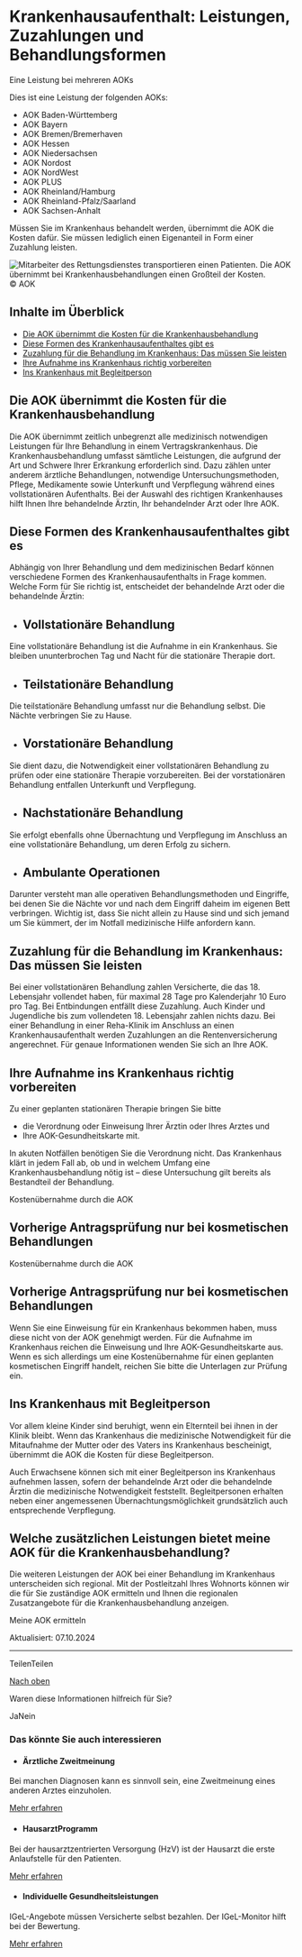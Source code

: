 # Krankenhausaufenthalt: Leistungen, Zuzahlungen und Behandlungsformen

Eine Leistung bei mehreren AOKs

Dies ist eine Leistung der folgenden AOKs:

- AOK Baden-Württemberg
- AOK Bayern
- AOK Bremen/Bremerhaven
- AOK Hessen
- AOK Niedersachsen
- AOK Nordost
- AOK NordWest
- AOK PLUS
- AOK Rheinland/Hamburg
- AOK Rheinland-Pfalz/Saarland
- AOK Sachsen-Anhalt

Müssen Sie im Krankenhaus behandelt werden, übernimmt die AOK die Kosten dafür. Sie müssen lediglich einen Eigenanteil in Form einer Zuzahlung leisten.

![Mitarbeiter des Rettungsdienstes transportieren einen Patienten. Die AOK übernimmt bei Krankenhausbehandlungen einen Großteil der Kosten.](https://www.aok.de/pk/magazin/cms/fileadmin/_processed_/d/e/csm_krankenhaus-behandlung_77da1f1a19.jpg.webp)© AOK

## Inhalte im Überblick

- [Die AOK übernimmt die Kosten für die Krankenhausbehandlung](https://www.aok.de/pk/leistungen/medizinische-behandlung/krankenhaus/#c1590662165)
- [Diese Formen des Krankenhausaufenthaltes gibt es](https://www.aok.de/pk/leistungen/medizinische-behandlung/krankenhaus/#c1590608302)
- [Zuzahlung für die Behandlung im Krankenhaus: Das müssen Sie leisten](https://www.aok.de/pk/leistungen/medizinische-behandlung/krankenhaus/#c1590608304)
- [Ihre Aufnahme ins Krankenhaus richtig vorbereiten](https://www.aok.de/pk/leistungen/medizinische-behandlung/krankenhaus/#c1590608305)
- [Ins Krankenhaus mit Begleitperson](https://www.aok.de/pk/leistungen/medizinische-behandlung/krankenhaus/#c1590608306)

## Die AOK übernimmt die Kosten für die Krankenhausbehandlung

Die AOK übernimmt zeitlich unbegrenzt alle medizinisch notwendigen Leistungen für Ihre Behandlung in einem Vertragskrankenhaus. Die Krankenhausbehandlung umfasst sämtliche Leistungen, die aufgrund der Art und Schwere Ihrer Erkrankung erforderlich sind. Dazu zählen unter anderem ärztliche Behandlungen, notwendige Untersuchungsmethoden, Pflege, Medikamente sowie Unterkunft und Verpflegung während eines vollstationären Aufenthalts. Bei der Auswahl des richtigen Krankenhauses hilft Ihnen Ihre behandelnde Ärztin, Ihr behandelnder Arzt oder Ihre AOK.

## Diese Formen des Krankenhausaufenthaltes gibt es

Abhängig von Ihrer Behandlung und dem medizinischen Bedarf können verschiedene Formen des Krankenhausaufenthalts in Frage kommen. Welche Form für Sie richtig ist, entscheidet der behandelnde Arzt oder die behandelnde Ärztin:

- ## Vollstationäre Behandlung









Eine vollstationäre Behandlung ist die Aufnahme in ein Krankenhaus. Sie bleiben ununterbrochen Tag und Nacht für die stationäre Therapie dort.

- ## Teilstationäre Behandlung









Die teilstationäre Behandlung umfasst nur die Behandlung selbst. Die Nächte verbringen Sie zu Hause.

- ## Vorstationäre Behandlung









Sie dient dazu, die Notwendigkeit einer vollstationären Behandlung zu prüfen oder eine stationäre Therapie vorzubereiten. Bei der vorstationären Behandlung entfallen Unterkunft und Verpflegung.

- ## Nachstationäre Behandlung









Sie erfolgt ebenfalls ohne Übernachtung und Verpflegung im Anschluss an eine vollstationäre Behandlung, um deren Erfolg zu sichern.

- ## Ambulante Operationen









Darunter versteht man alle operativen Behandlungsmethoden und Eingriffe, bei denen Sie die Nächte vor und nach dem Eingriff daheim im eigenen Bett verbringen. Wichtig ist, dass Sie nicht allein zu Hause sind und sich jemand um Sie kümmert, der im Notfall medizinische Hilfe anfordern kann.


## Zuzahlung für die Behandlung im Krankenhaus: Das müssen Sie leisten

Bei einer vollstationären Behandlung zahlen Versicherte, die das 18. Lebensjahr vollendet haben, für maximal 28 Tage pro Kalenderjahr 10 Euro pro Tag. Bei Entbindungen entfällt diese Zuzahlung. Auch Kinder und Jugendliche bis zum vollendeten 18. Lebensjahr zahlen nichts dazu. Bei einer Behandlung in einer Reha-Klinik im Anschluss an einen Krankenhausaufenthalt werden Zuzahlungen an die Rentenversicherung angerechnet. Für genaue Informationen wenden Sie sich an Ihre AOK.

## Ihre Aufnahme ins Krankenhaus richtig vorbereiten

Zu einer geplanten stationären Therapie bringen Sie bitte

- die Verordnung oder Einweisung Ihrer Ärztin oder Ihres Arztes und
- Ihre AOK-Gesundheitskarte mit.

In akuten Notfällen benötigen Sie die Verordnung nicht. Das Krankenhaus klärt in jedem Fall ab, ob und in welchem Umfang eine Krankenhausbehandlung nötig ist – diese Untersuchung gilt bereits als Bestandteil der Behandlung.

Kostenübernahme durch die AOK

## Vorherige Antragsprüfung nur bei kosmetischen Behandlungen

Kostenübernahme durch die AOK

## Vorherige Antragsprüfung nur bei kosmetischen Behandlungen

Wenn Sie eine Einweisung für ein Krankenhaus bekommen haben, muss diese nicht von der AOK genehmigt werden. Für die Aufnahme im Krankenhaus reichen die Einweisung und Ihre AOK-Gesundheitskarte aus. Wenn es sich allerdings um eine Kostenübernahme für einen geplanten kosmetischen Eingriff handelt, reichen Sie bitte die Unterlagen zur Prüfung ein.

## Ins Krankenhaus mit Begleitperson

Vor allem kleine Kinder sind beruhigt, wenn ein Elternteil bei ihnen in der Klinik bleibt. Wenn das Krankenhaus die medizinische Notwendigkeit für die Mitaufnahme der Mutter oder des Vaters ins Krankenhaus bescheinigt, übernimmt die AOK die Kosten für diese Begleitperson.

Auch Erwachsene können sich mit einer Begleitperson ins Krankenhaus aufnehmen lassen, sofern der behandelnde Arzt oder die behandelnde Ärztin die medizinische Notwendigkeit feststellt. Begleitpersonen erhalten neben einer angemessenen Übernachtungsmöglichkeit grundsätzlich auch entsprechende Verpflegung.

## Welche zusätzlichen Leistungen bietet meine AOK für die Krankenhausbehandlung?

Die weiteren Leistungen der AOK bei einer Behandlung im Krankenhaus unterscheiden sich regional. Mit der Postleitzahl Ihres Wohnorts können wir die für Sie zuständige AOK ermitteln und Ihnen die regionalen Zusatzangebote für die Krankenhausbehandlung anzeigen.

Meine AOK ermitteln

Aktualisiert: 07.10.2024

* * *

TeilenTeilen

[Nach oben](https://www.aok.de/pk/leistungen/medizinische-behandlung/krankenhaus/#main-content)

Waren diese Informationen hilfreich für Sie?

JaNein

### Das könnte Sie auch interessieren

- #### Ärztliche Zweitmeinung







Bei manchen Diagnosen kann es sinnvoll sein, eine Zweitmeinung eines anderen Arztes einzuholen.



[Mehr erfahren](https://www.aok.de/pk/leistungen/medizinische-behandlung/aerztliche-zweitmeinung/)

- #### HausarztProgramm







Bei der hausarztzentrierten Versorgung (HzV) ist der Hausarzt die erste Anlaufstelle für den Patienten.



[Mehr erfahren](https://www.aok.de/pk/leistungen/medizinische-behandlung/hausarztprogramm/)

- #### Individuelle Gesundheitsleistungen







IGeL-Angebote müssen Versicherte selbst bezahlen. Der IGeL-Monitor hilft bei der Bewertung.



[Mehr erfahren](https://www.aok.de/pk/leistungen/medizinische-behandlung/individuelle-gesundheitsleistungen/)